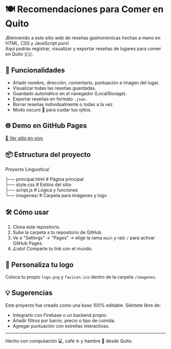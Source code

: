 # 🍽️ Recomendaciones para Comer en Quito

¡Bienvenido a este sitio web de reseñas gastronómicas hechas a mano en HTML, CSS y JavaScript puro!  
Aquí podrás registrar, visualizar y exportar reseñas de lugares para comer en Quito 🇪🇨.

## 🚀 Funcionalidades

- Añadir nombre, dirección, comentario, puntuación e imagen del lugar.
- Visualizar todas las reseñas guardadas.
- Guardado automático en el navegador (LocalStorage).
- Exportar reseñas en formato `.json`.
- Borrar reseñas individualmente o todas a la vez.
- Modo oscuro 🌙 para cuidar tus ojitos.

## 🌐 Demo en GitHub Pages

[🔗 Ver sitio en vivo](https://github.com/Samplo05/rese-as-quito.git)  


## 📦 Estructura del proyecto
Proyecto Linguistica/<p>
├── principal.html # Página principal<br>
├── style.css # Estilos del sitio<br>
├── script.js # Lógica y funciones<br>
└── imagenes/ # Carpeta para imágenes y logo

## 🛠️ Cómo usar

1. Clona este repositorio.
2. Sube la carpeta a tu repositorio de GitHub.
3. Ve a "Settings" → "Pages" → elige la rama `main` y raíz `/` para activar GitHub Pages.
4. ¡Listo! Comparte tu link con el mundo.

## 📸 Personaliza tu logo

Coloca tu propio `logo.png` y `favicon.ico` dentro de la carpeta `/imagenes`.

## 💡 Sugerencias

Este proyecto fue creado como una base 100% editable. Siéntete libre de:

- Integrarlo con Firebase o un backend propio.
- Añadir filtros por barrio, precio o tipo de comida.
- Agregar puntuación con estrellas interactivas.

---

Hecho con computación 💻, café ☕ y hambre 🍔 desde Quito.
